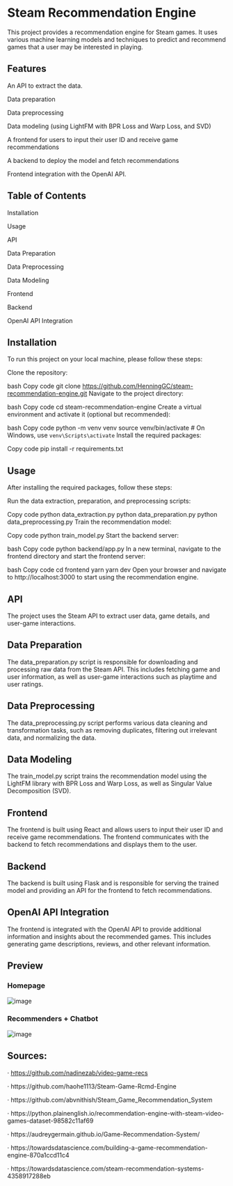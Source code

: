 # Steam Recommendation Engine
This project provides a recommendation engine for Steam games. It uses various machine learning models and techniques to predict and recommend games that a user may be interested in playing.

## Features
An API to extract the data.
<p>
Data preparation
<p>
Data preprocessing
<p>
Data modeling (using LightFM with BPR Loss and Warp Loss, and SVD)
<p>
A frontend for users to input their user ID and receive game recommendations
<p>
A backend to deploy the model and fetch recommendations
<p>
Frontend integration with the OpenAI API.

## Table of Contents
Installation
<p>
Usage
<p>
API
<p>
Data Preparation
<p>
Data Preprocessing
<p>
Data Modeling
<p>
Frontend
<p>
Backend
<p>
OpenAI API Integration

## Installation
To run this project on your local machine, please follow these steps:

Clone the repository:

bash
Copy code
git clone https://github.com/HenningGC/steam-recommendation-engine.git
Navigate to the project directory:

bash
Copy code
cd steam-recommendation-engine
Create a virtual environment and activate it (optional but recommended):

bash
Copy code
python -m venv venv
source venv/bin/activate  # On Windows, use `venv\Scripts\activate`
Install the required packages:

Copy code
pip install -r requirements.txt
## Usage
After installing the required packages, follow these steps:

Run the data extraction, preparation, and preprocessing scripts:

Copy code
python data_extraction.py
python data_preparation.py
python data_preprocessing.py
Train the recommendation model:

Copy code
python train_model.py
Start the backend server:

bash
Copy code
python backend/app.py
In a new terminal, navigate to the frontend directory and start the frontend server:

bash
Copy code
cd frontend
yarn
yarn dev
Open your browser and navigate to http://localhost:3000 to start using the recommendation engine.

## API
The project uses the Steam API to extract user data, game details, and user-game interactions.

## Data Preparation
The data_preparation.py script is responsible for downloading and processing raw data from the Steam API. This includes fetching game and user information, as well as user-game interactions such as playtime and user ratings.

## Data Preprocessing
The data_preprocessing.py script performs various data cleaning and transformation tasks, such as removing duplicates, filtering out irrelevant data, and normalizing the data.

## Data Modeling
The train_model.py script trains the recommendation model using the LightFM library with BPR Loss and Warp Loss, as well as Singular Value Decomposition (SVD).

## Frontend
The frontend is built using React and allows users to input their user ID and receive game recommendations. The frontend communicates with the backend to fetch recommendations and displays them to the user.

## Backend
The backend is built using Flask and is responsible for serving the trained model and providing an API for the frontend to fetch recommendations.

## OpenAI API Integration
The frontend is integrated with the OpenAI API to provide additional information and insights about the recommended games. This includes generating game descriptions, reviews, and other relevant information.

## Preview
### Homepage
![image](https://user-images.githubusercontent.com/55255975/231901447-8607f96e-e1d6-42bd-bb31-8f2a4d7659cd.png)

### Recommenders + Chatbot
![image](https://user-images.githubusercontent.com/55255975/231901145-5acc5d4b-1ce4-4e07-a61b-02f72a900900.png)


## Sources:
· https://github.com/nadinezab/video-game-recs
<p>
· https://github.com/haohe1113/Steam-Game-Rcmd-Engine
<p>
· https://github.com/abvnithish/Steam_Game_Recommendation_System
<p>
· https://python.plainenglish.io/recommendation-engine-with-steam-video-games-dataset-98582c11af69
<p>
· https://audreygermain.github.io/Game-Recommendation-System/
<p>
· https://towardsdatascience.com/building-a-game-recommendation-engine-870a1ccd11c4
<p>
· https://towardsdatascience.com/steam-recommendation-systems-4358917288eb
